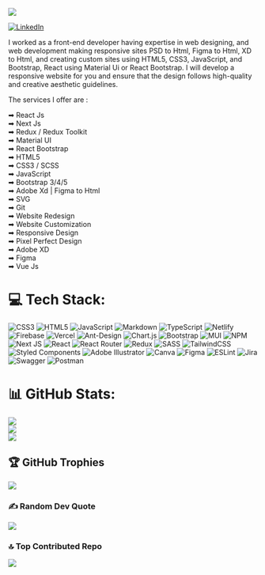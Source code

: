 [![](https://visitcount.itsvg.in/api?id=mehmood11&icon=0&color=0)](https://visitcount.itsvg.in)

[![LinkedIn](https://img.shields.io/badge/LinkedIn-%230077B5.svg?logo=linkedin&logoColor=white)](https://www.linkedin.com/in/mehmood-dev/)

I worked as a front-end developer having expertise in web designing, and web development making responsive sites  PSD to Html, Figma to Html, XD  to Html, and creating custom sites using HTML5, CSS3, JavaScript, and Bootstrap, React using Material Ui or React Bootstrap. I will develop a responsive website for you and ensure that the design follows high-quality and creative aesthetic guidelines.

The services I offer are :

➡ React Js <br>
➡ Next Js <br>
➡ Redux / Redux Toolkit <br>
➡ Material UI <br>
➡ React Bootstrap <br>
➡ HTML5 <br>
➡ CSS3 / SCSS <br>
➡ JavaScript <br>
➡ Bootstrap 3/4/5 <br>
➡ Adobe Xd | Figma to Html <br>
➡ SVG <br>
➡ Git <br>
➡ Website Redesign <br>
➡ Website Customization <br>
➡ Responsive Design <br>
➡ Pixel Perfect Design <br>
➡ Adobe XD <br>
➡ Figma <br>
➡ Vue Js <br>


# 💻 Tech Stack:
![CSS3](https://img.shields.io/badge/css3-%231572B6.svg?style=flat&logo=css3&logoColor=white) ![HTML5](https://img.shields.io/badge/html5-%23E34F26.svg?style=flat&logo=html5&logoColor=white) ![JavaScript](https://img.shields.io/badge/javascript-%23323330.svg?style=flat&logo=javascript&logoColor=%23F7DF1E) ![Markdown](https://img.shields.io/badge/markdown-%23000000.svg?style=flat&logo=markdown&logoColor=white) ![TypeScript](https://img.shields.io/badge/typescript-%23007ACC.svg?style=flat&logo=typescript&logoColor=white) ![Netlify](https://img.shields.io/badge/netlify-%23000000.svg?style=flat&logo=netlify&logoColor=#00C7B7) ![Firebase](https://img.shields.io/badge/firebase-%23039BE5.svg?style=flat&logo=firebase) ![Vercel](https://img.shields.io/badge/vercel-%23000000.svg?style=flat&logo=vercel&logoColor=white) ![Ant-Design](https://img.shields.io/badge/-AntDesign-%230170FE?style=flat&logo=ant-design&logoColor=white) ![Chart.js](https://img.shields.io/badge/chart.js-F5788D.svg?style=flat&logo=chart.js&logoColor=white) ![Bootstrap](https://img.shields.io/badge/bootstrap-%23563D7C.svg?style=flat&logo=bootstrap&logoColor=white) ![MUI](https://img.shields.io/badge/MUI-%230081CB.svg?style=flat&logo=material-ui&logoColor=white) ![NPM](https://img.shields.io/badge/NPM-%23000000.svg?style=flat&logo=npm&logoColor=white) ![Next JS](https://img.shields.io/badge/Next-black?style=flat&logo=next.js&logoColor=white) ![React](https://img.shields.io/badge/react-%2320232a.svg?style=flat&logo=react&logoColor=%2361DAFB) ![React Router](https://img.shields.io/badge/React_Router-CA4245?style=flat&logo=react-router&logoColor=white) ![Redux](https://img.shields.io/badge/redux-%23593d88.svg?style=flat&logo=redux&logoColor=white) ![SASS](https://img.shields.io/badge/SASS-hotpink.svg?style=flat&logo=SASS&logoColor=white) ![TailwindCSS](https://img.shields.io/badge/tailwindcss-%2338B2AC.svg?style=flat&logo=tailwind-css&logoColor=white) ![Styled Components](https://img.shields.io/badge/styled--components-DB7093?style=flat&logo=styled-components&logoColor=white) ![Adobe Illustrator](https://img.shields.io/badge/adobeillustrator-%23FF9A00.svg?style=flat&logo=adobeillustrator&logoColor=white) ![Canva](https://img.shields.io/badge/Canva-%2300C4CC.svg?style=flat&logo=Canva&logoColor=white) ![Figma](https://img.shields.io/badge/figma-%23F24E1E.svg?style=flat&logo=figma&logoColor=white) ![ESLint](https://img.shields.io/badge/ESLint-4B3263?style=flat&logo=eslint&logoColor=white) ![Jira](https://img.shields.io/badge/jira-%230A0FFF.svg?style=flat&logo=jira&logoColor=white) ![Swagger](https://img.shields.io/badge/-Swagger-%23Clojure?style=flat&logo=swagger&logoColor=white) ![Postman](https://img.shields.io/badge/Postman-FF6C37?style=flat&logo=postman&logoColor=white)
# 📊 GitHub Stats:
![](https://github-readme-stats.vercel.app/api?username=mehmood11&theme=vue-dark&hide_border=false&include_all_commits=false&count_private=false)<br/>
![](https://github-readme-streak-stats.herokuapp.com/?user=mehmood11&theme=vue-dark&hide_border=false)<br/>
![](https://github-readme-stats.vercel.app/api/top-langs/?username=mehmood11)

## 🏆 GitHub Trophies
![](https://github-profile-trophy.vercel.app/?username=mehmood11&theme=radical&no-frame=false&no-bg=true&margin-w=4)

### ✍️ Random Dev Quote
![](https://quotes-github-readme.vercel.app/api?type=vertical&theme=radical)

### 🔝 Top Contributed Repo
![](https://github-contributor-stats.vercel.app/api?username=mehmood11&limit=5&theme=dark&combine_all_yearly_contributions=true)


<!-- Proudly created with GPRM ( https://gprm.itsvg.in ) -->
